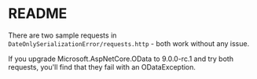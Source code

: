 # README

There are two sample requests in `DateOnlySerializationError/requests.http` - both work without any issue.

If you upgrade Microsoft.AspNetCore.OData to 9.0.0-rc.1 and try both requests, you'll find that they fail with an ODataException.
